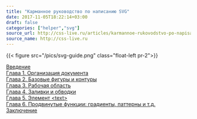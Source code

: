 ```yaml
---
title: "Карманное руководство по написанию SVG"
date: 2017-11-05T18:22:14+03:00
draft: false
categories: ["helper","svg"]
source_url: http://css-live.ru/articles/karmannoe-rukovodstvo-po-napisaniyu-svg-vvedenie.html
source_name: http://css-live.ru
---
```


{{< figure src="/pics/svg-guide.png" class="float-left pr-2">}}

[Введение](http://css-live.ru/svg/karmannoe-rukovodstvo-po-napisaniyu-svg-vvedenie.html)  
[Глава 1. Организация документа](http://css-live.ru/svg/karmannoe-rukovodstvo-po-napisaniyu-svg-glava-1-organizaciya-dokumenta.html)  
[Глава 2. Базовые фигуры и контуры](http://css-live.ru/svg/karmannoe-rukovodstvo-po-napisaniyu-svg-glava-2.html)  
[Глава 3. Рабочая область](http://css-live.ru/articles/karmannoe-rukovodstvo-po-napisaniyu-svg-glava-3.html)  
[Глава 4. Заливки и обводки](http://css-live.ru/svg/karmannoe-rukovodstvo-po-napisaniyu-svg-glava-4.html)  
[Глава 5. Элемент &lt;text&gt;](http://css-live.ru/articles/glava-5-element-text.html)  
[Глава 6. Продвинутые функции: градиенты, паттерны и т.д.](http://css-live.ru/svg/karmannoe-rukovodstvo-po-napisaniyu-svg-glava-6.html)  
[Заключение](http://css-live.ru/articles/karmannoe-rukovodstvo-po-napisaniyu-svg-glava-6.html#conclusion)  

<br />
<br />
<br />
<br />
<br />
<br />
<br />
<br />
<!--more-->
